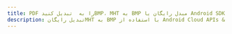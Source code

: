 ---title: PDF را به  تبدیل کنیدBMP، MHT به BMP مبدل رایگان یا Android SDKdescription: تبدیل رایگانMHT به BMP با استفاده از Android Cloud APIs & SDK همچنین اسناد PDF را در Cloud ایجاد، ویرایش و رندر کنید.---